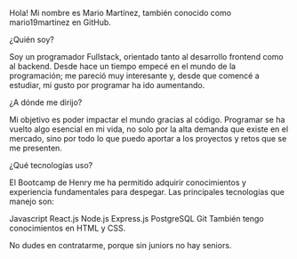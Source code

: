 Hola! Mi nombre es Mario Martínez, también conocido como mario19martinez en GitHub.

¿Quién soy?

Soy un programador Fullstack, orientado tanto al desarrollo frontend como al backend. Desde hace un tiempo empecé en el mundo de la programación; me pareció muy interesante y, desde que comencé a estudiar, mi gusto por programar ha ido aumentando.

¿A dónde me dirijo?

Mi objetivo es poder impactar el mundo gracias al código. Programar se ha vuelto algo esencial en mi vida, no solo por la alta demanda que existe en el mercado, sino por todo lo que puedo aportar a los proyectos y retos que se me presenten.

¿Qué tecnologías uso?

El Bootcamp de Henry me ha permitido adquirir conocimientos y experiencia fundamentales para despegar. Las principales tecnologías que manejo son:

Javascript
React.js
Node.js
Express.js
PostgreSQL
Git
También tengo conocimientos en HTML y CSS.

No dudes en contratarme, porque sin juniors no hay seniors.
